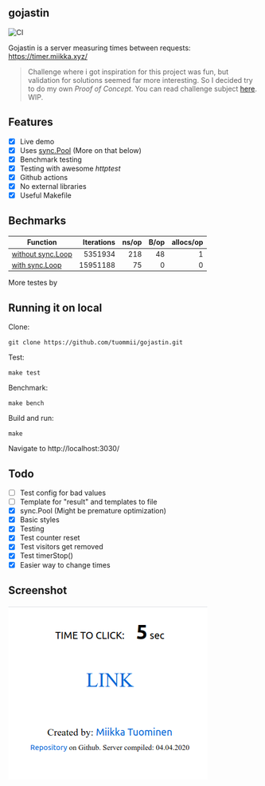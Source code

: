 ## gojastin
![CI](https://github.com/tuommii/gojastin/workflows/CI/badge.svg)

Gojastin is a server measuring times between requests: https://timer.miikka.xyz/

>  Challenge where i got inspiration for this project was fun, but validation for solutions seemed far more interesting. So I decided try to do my own *Proof of Concept*. You can read challenge subject [here](https://github.com/hivehelsinki/remote-challs/tree/master/chall03). WIP. 

## Features
- [x] Live demo
- [x] Uses [sync.Pool](https://golang.org/src/sync/pool.go) (More on that below)
- [x] Benchmark testing
- [x] Testing with awesome *httptest*
- [x] Github actions
- [x] No external libraries
- [x] Useful Makefile

## Bechmarks
| Function | Iterations | ns/op | B/op | allocs/op |
|---|--:|--:|--:|--:|
|[without sync.Loop](https://github.com/tuommii/gojastin/blob/02dbae4ad50f6fe8d68dd62a585b9e58bbc69760/server/visitor.go#L29)| 5351934 | 218 | 48 | 1 |
|[with sync.Loop](https://github.com/tuommii/gojastin/blob/f9cdfa646ed7693d3210a17291abb2a0efd84886/server/visitor.go#L29)|  15951188 | 75 | 0 | 0|



More testes by

## Running it on local

Clone:

```
git clone https://github.com/tuommii/gojastin.git
```

Test:
```
make test
```

Benchmark:
```
make bench
```

Build and run:

```
make
```


Navigate to http://localhost:3030/



## Todo
- [ ] Test config for bad values
- [ ] Template for "result" and templates to file
- [x] sync.Pool (Might be premature optimization)
- [x] Basic styles
- [x] Testing
- [x] Test counter reset
- [x] Test visitors get removed
- [x] Test timerStop()
- [x] Easier way to change times

## Screenshot

![Screenshot](/pic.png)
